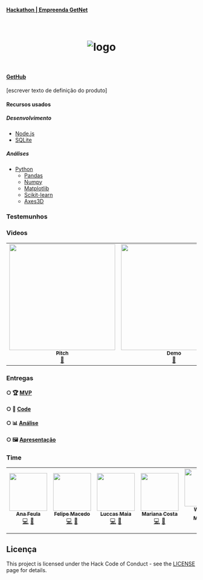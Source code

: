 #### [Hackathon | Empreenda GetNet](https://www.hackathongetnet.com.br/)




<h1 align="center">
<br />
    <img src="https://i.imgur.com/SDO5p1t.jpg" alt="logo" border="0">
<br />
<br />

</h1>

#### [GetHub](https://github.com/equipe25-GetHub/GetHub)

[escrever texto de definição do produto]

 


#### Recursos usados

##### Desenvolvimento
- [Node.js](https://nodejs.org/)
- [SQLite](https://www.sqlite.org/index.html)
##### Análises
- [Python](https://www.python.org/)
    - [Pandas](https://pandas.pydata.org/)
    - [Numpy](https://numpy.org/)
    - [Matplotlib](https://matplotlib.org/)
    - [Scikit-learn](https://scikit-learn.org/stable/)
    - [Axes3D](https://matplotlib.org/mpl_toolkits/mplot3d/tutorial.html)

### Testemunhos



### Videos

<table>
  <tr>
    <td align="center"><a href="https://youtu.be/sX6kNxy65wQ"><img src="https://i.imgur.com/4sjwN1J.jpg" width="280px;" alt=""/><br /><sub><b>Pitch</b></sub></a><br /><a href="https://youtu.be/sX6kNxy65wQ" title="YouTube">🎥</a></td>
    <td align="center"><a href="https://youtu.be/t_9zKLEQEOc"><img src="https://i.imgur.com/L6lvmVE.jpg" width="280px;" alt=""/><br /><sub><b>Demo</b></sub></a><br /><a href="https://youtu.be/t_9zKLEQEOc" title="YouTube">🎥</a></td>
</table>

### Entregas

####  ○  🏆 [MVP](https://api.whatsapp.com/send?phone=14155238886&text=join%20edge-bent)

####  ○  📇 [Code](https://github.com/BraianMendes/bot-juris-facil-Nodejs/)

####  ○  📊 [Análise](https://colab.research.google.com/drive/1ojMKkNAlXkqPulTw_U8A4F9Z2WzGBBiB?usp=sharing#scrollTo=Ncgn3axA3iDl)

####  ○  🖼️ [Apresentação](https://drive.google.com/file/d/1flH9I26QBxNxpvaw4018rT975wkbV0ds/view?usp=sharing)

### Time

<table>
  <tr>
    <td align="center"><a href="https://www.linkedin.com/in/ana-daniele-feula-842219140/"><img src="https://i.imgur.com/Ecu6m0w.jpg" width="100px;" alt=""/><br /><sub><b> Ana Feula</b></sub></a><br /><a href="ananidesigner@gmail.com" title="Site">💻</a> <a href="https://www.linkedin.com/in/ana-daniele-feula-842219140/" title="Email">📧</a> </td>
    <td align="center"><a href="https://github.com/xmacedo/"><img src="https://i.imgur.com/WZVAiPf.jpg" width="100px;" alt=""/><br /><sub><b> Felipe Macedo</b></sub></a><br /><a href="https://www.linkedin.com/in/felipexmacedo/" title="Site">💻</a> <a href="https://www.linkedin.com/in/felipexmacedo/" title="Email">📧</a> </td>
    <td align="center"><a href="https://github.com/lmaiaa/"><img src="https://i.imgur.com/tSQQgU7.jpg" width="100px;" alt=""/><br /><sub><b> Luccas Maia</b></sub></a><br /><a href="https://www.linkedin.com/in/luccasmaia/" title="Site">💻</a> <a href="https://www.linkedin.com/in/luccasmaia/" title="Email">📧</a> </td>
    <td align="center"><a href="https://mrncstt.github.io/posts/"><img src="https://i.imgur.com/UMWYzzG.jpg" width="100px;" alt=""/><br /><sub><b>Mariana Costa</b></sub></a><br /><a href="marianacosta.data@gmail.com" title="Site">💻</a> <a href="https://mrncstt.github.io/" title="Email">📧</a> </td>
    <td align="center"><a href="https://www.linkedin.com/in/wagner-mariano"><img src="https://i.imgur.com/Nz1O55U.jpg" width="100px;" alt=""/><br /><sub><b> Wagner Mariano<b></sub></a><br /><a href="https://www.linkedin.com/in/wagner-mariano/" title="Site">💻</a> <a href="https://www.linkedin.com/in/wagner-mariano" title="Email">📧</a> </td>
</table>


## Licença

This project is licensed under the Hack Code of Conduct - see the [LICENSE](https://hackcodeofconduct.org/) page for details.
